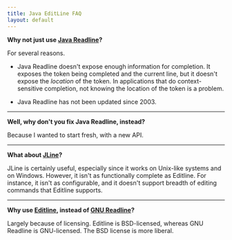 ```yaml
---
title: Java EditLine FAQ
layout: default
---
```


**Why not just use [Java Readline][javareadline]?**

For several reasons.

* Java Readline doesn't expose enough information for completion. It exposes
  the token being completed and the current line, but it doesn't expose the
  *location* of the token. In applications that do context-sensitive
  completion, not knowing the location of the token is a problem.

* Java Readline has not been updated since 2003.

---

**Well, why don't you fix Java Readline, instead?**

Because I wanted to start fresh, with a new API.

---

**What about [JLine][jline]?**

JLine is certainly useful, especially since it works on Unix-like systems
and on Windows. However, it isn't as functionally complete as Editline. For
instance, it isn't as configurable, and it doesn't support breadth of
editing commands that Editline supports.

---

**Why use [Editline][editline], instead of [GNU Readline][readline]?**

Largely because of licensing. Editline is BSD-licensed, whereas GNU
Readline is GNU-licensed. The BSD license is more liberal.

[javareadline]: http://java-readline.sourceforge.net/
[jline]: http://jline.sourceforge.net/
[readline]: http://tiswww.case.edu/php/chet/readline/rltop.html
[editline]: http://www.thrysoee.dk/editline/
